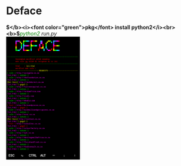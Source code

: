 # Deface
<b>$</b><i><font color="green">pkg</font> install python2</i><br>
<b>$</b><i><font color="green">python2</font> run.py</i><br>
<img src="web.png" heigh="100px" width="200px">
